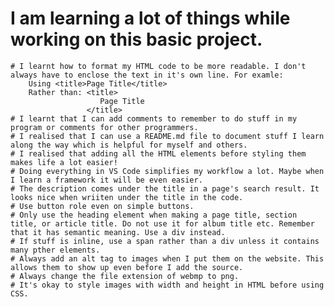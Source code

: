 # I am learning a lot of things while working on this basic project.
    # I learnt how to format my HTML code to be more readable. I don't always have to enclose the text in it's own line. For examle: 
        Using <title>Page Title</title>
        Rather than: <title>
                        Page Title
                     </title>
    # I learnt that I can add comments to remember to do stuff in my program or comments for other programmers.
    # I realised that I can use a README.md file to document stuff I learn along the way which is helpful for myself and others.
    # I realised that adding all the HTML elements before styling them makes life a lot easier!
    # Doing everything in VS Code simplifies my workflow a lot. Maybe when I learn a framework it will be even easier.
    # The description comes under the title in a page's search result. It looks nice when wriiten under the title in the code.
    # Use button role even on simple buttons.
    # Only use the heading element when making a page title, section title, or article title. Do not use it for album title etc. Remember that it has semantic meaning. Use a div instead.
    # If stuff is inline, use a span rather than a div unless it contains many pther elements.
    # Always add an alt tag to images when I put them on the website. This allows them to show up even before I add the source.
    # Always change the file extension of webmp to png.
    # It's okay to style images with width and height in HTML before using CSS.